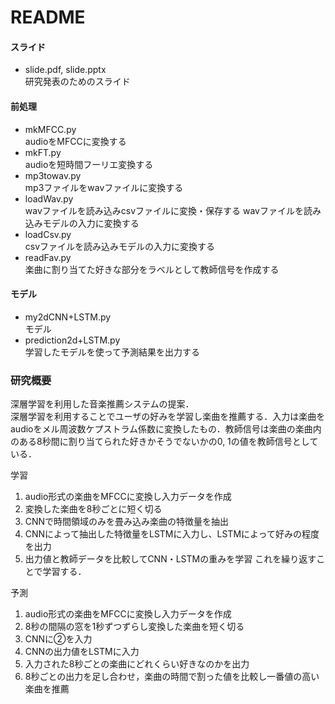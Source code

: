 # README
#### スライド
- slide.pdf, slide.pptx  
  研究発表のためのスライド

#### 前処理
- mkMFCC.py  
  audioをMFCCに変換する
- mkFT.py  
  audioを短時間フーリエ変換する
- mp3towav.py  
  mp3ファイルをwavファイルに変換する
- loadWav.py  
  wavファイルを読み込みcsvファイルに変換・保存する
  wavファイルを読み込みモデルの入力に変換する
- loadCsv.py  
  csvファイルを読み込みモデルの入力に変換する
- readFav.py  
  楽曲に割り当てた好きな部分をラベルとして教師信号を作成する


#### モデル
- my2dCNN+LSTM.py  
  モデル
- prediction2d+LSTM.py  
  学習したモデルを使って予測結果を出力する

### 研究概要
深層学習を利用した音楽推薦システムの提案．  
深層学習を利用することでユーザの好みを学習し楽曲を推薦する．入力は楽曲をaudioをメル周波数ケプストラム係数に変換したもの．教師信号は楽曲の楽曲内のある8秒間に割り当てられた好きかそうでないかの0, 1の値を教師信号としている．

学習
1. audio形式の楽曲をMFCCに変換し入力データを作成
2. 変換した楽曲を8秒ごとに短く切る
3. CNNで時間領域のみを畳み込み楽曲の特徴量を抽出
4. CNNによって抽出した特徴量をLSTMに入力し、LSTMによって好みの程度を出力
5. 出力値と教師データを比較してCNN・LSTMの重みを学習
これを繰り返すことで学習する．

予測
1. audio形式の楽曲をMFCCに変換し入力データを作成  
2. 8秒の間隔の窓を1秒ずつずらし変換した楽曲を短く切る
3. CNNに②を入力
4. CNNの出力値をLSTMに入力
5. 入力された8秒ごとの楽曲にどれくらい好きなのかを出力
6. 8秒ごとの出力を足し合わせ，楽曲の時間で割った値を比較し一番値の高い楽曲を推薦
